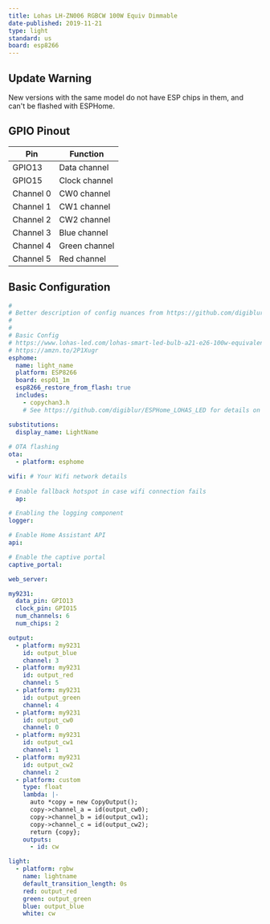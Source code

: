 ```yaml
---
title: Lohas LH-ZN006 RGBCW 100W Equiv Dimmable
date-published: 2019-11-21
type: light
standard: us
board: esp8266
---
```


## Update Warning

New versions with the same model do not have ESP chips in them, and can't be flashed with ESPHome.

## GPIO Pinout

| Pin       | Function      |
| --------- | ------------- |
| GPIO13    | Data channel  |
| GPIO15    | Clock channel |
| Channel 0 | CW0 channel   |
| Channel 1 | CW1 channel   |
| Channel 2 | CW2 channel   |
| Channel 3 | Blue channel  |
| Channel 4 | Green channel |
| Channel 5 | Red channel   |

## Basic Configuration

```yaml
#
# Better description of config nuances from https://github.com/digiblur/ESPHome_LOHAS_LED
#
#
# Basic Config
# https://www.lohas-led.com/lohas-smart-led-bulb-a21-e26-100w-equivalent-14w-rgb-cool-white-dimmable-wifi-app-controlled-alexa-google-assistant-compatible-p0230-p0230.html
# https://amzn.to/2P1Xugr
esphome:
  name: light_name
  platform: ESP8266
  board: esp01_1m
  esp8266_restore_from_flash: true
  includes:
    - copychan3.h
    # See https://github.com/digiblur/ESPHome_LOHAS_LED for details on copychan3.h

substitutions:
  display_name: LightName
  
# OTA flashing
ota:
  - platform: esphome

wifi: # Your Wifi network details
  
# Enable fallback hotspot in case wifi connection fails  
  ap:

# Enabling the logging component
logger:

# Enable Home Assistant API
api:

# Enable the captive portal
captive_portal:

web_server:

my9231:
  data_pin: GPIO13
  clock_pin: GPIO15
  num_channels: 6
  num_chips: 2

output:
  - platform: my9231
    id: output_blue
    channel: 3
  - platform: my9231
    id: output_red
    channel: 5
  - platform: my9231
    id: output_green
    channel: 4
  - platform: my9231
    id: output_cw0
    channel: 0
  - platform: my9231
    id: output_cw1
    channel: 1
  - platform: my9231
    id: output_cw2
    channel: 2
  - platform: custom
    type: float
    lambda: |-
      auto *copy = new CopyOutput();
      copy->channel_a = id(output_cw0);
      copy->channel_b = id(output_cw1);
      copy->channel_c = id(output_cw2);
      return {copy};
    outputs:
      - id: cw

light:
  - platform: rgbw
    name: lightname
    default_transition_length: 0s
    red: output_red
    green: output_green
    blue: output_blue
    white: cw
```
